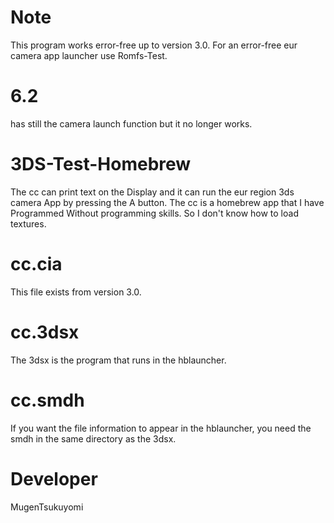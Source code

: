 # Note 
This program works
 error-free up to 
version 3.0.
For an error-free eur camera app
 launcher use Romfs-Test. 
# 6.2 
has still the camera launch 
function but it no longer works.  
# 3DS-Test-Homebrew
The cc can print text on the Display 
and it can run the eur region 3ds camera
App by pressing the A button. 
The cc is a homebrew app that I have 
Programmed Without 
programming skills. 
So I don't know how to load textures.
# cc.cia
This file exists from version 3.0.
# cc.3dsx 
The 3dsx is the program 
that runs in the hblauncher. 
# cc.smdh
If you want the file
 information to appear 
in the hblauncher, you need
 the smdh in the same 
directory as the 3dsx.

# Developer
MugenTsukuyomi 
